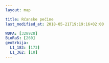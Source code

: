 ```yaml
---
layout: map

title: Rćanske pećine
last_modified_at: 2018-05-21T19:19:16+02:00

WDPA: [328928]
BioRaS: [260]
geoSrbija:
  L1_183: [173]
  L1_362: [18]
---
```

